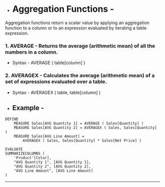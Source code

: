- # Aggregation Functions -
Aggregation functions return a scalar value by applying an aggregation function to a column or to an expression evaluated by iterating a table expression.

### 1. AVERAGE - Returns the average (arithmetic mean) of all the numbers in a column.
- Syntax - AVERAGE ( table[column] )

### 2. AVERAGEX - Calculates the average (arithmetic mean) of a set of expressions evaluated over a table.
- Syntax -
AVERAGEX (
    table,
    table[column]
)
- ## Example -
```dax
DEFINE
    MEASURE Sales[AVG Quantity 1] = AVERAGE ( Sales[Quantity] )
    MEASURE Sales[AVG Quantity 2] = AVERAGEX ( Sales, Sales[Quantity] )
    MEASURE Sales[AVG Line Amount] =
        AVERAGEX ( Sales, Sales[Quantity] * Sales[Net Price] )

EVALUATE
SUMMARIZECOLUMNS (
    'Product'[Color],
    "AVG Quantity 1", [AVG Quantity 1],
    "AVG Quantity 2", [AVG Quantity 2],
    "AVG Line Amount", [AVG Line Amount]
)
```

------------------------------------------------------------------------------------------------------------------------------------------------------------------------------------------
